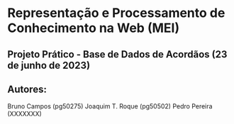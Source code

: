 # Representação e Processamento de Conhecimento na Web (MEI)
## Projeto Prático - Base de Dados de Acordãos (23 de junho de 2023)

## Autores:
  Bruno Campos (pg50275)
  Joaquim T. Roque (pg50502)
  Pedro Pereira (XXXXXXX)
